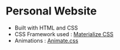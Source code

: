 # Personal Website

* Built with HTML and CSS
* CSS Framework used : [Materialize CSS](http://materializecss.com/)
* Animations : [Animate.css](https://daneden.github.io/animate.css/)
